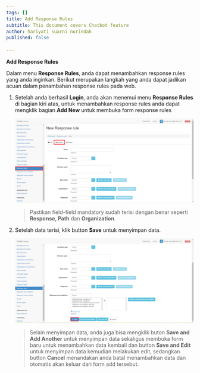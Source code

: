 ```yaml
---
tags: []
title: Add Response Rules
subtitle: This document covers Chatbot feature
author: hariyati suarni nurindah
published: false

---
```

**Add Response Rules**

Dalam menu **Response Rules**, anda dapat menambahkan response rules yang anda inginkan. Berikut merupakan langkah yang anda dapat jadikan acuan dalam penambahan response rules pada web.

1. Setelah anda berhasil **Login**, anda akan menemui menu **Response Rules** di bagian kiri atas, untuk menambahkan response rules anda dapat mengklik bagian **Add New** untuk membuka form response rules

   ![](/uploads/response-rules5.PNG)

   > Pastikan field-field mandatory sudah terisi dengan benar seperti **Response, Path** dan **Organization**.
2. Setelah data terisi, klik button **Save** untuk menyimpan data.

   ![](/uploads/response-rules6.PNG)

   > Selain menyimpan data, anda juga bisa mengklik buton **Save and Add Another** untuk menyimpan data sekaligus membuka form baru untuk menambahkan data kembali dan button **Save and Edit** untuk menyimpan data kemudian melakukan edit, sedangkan button **Cancel** menandakan anda batal menambahkan data dan otomatis akan keluar dari form add tersebut.